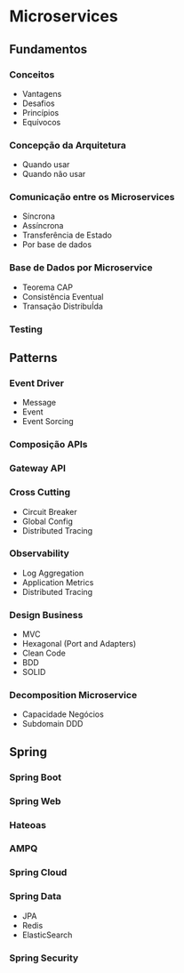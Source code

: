 # Microservices

## Fundamentos

### Conceitos

* Vantagens
* Desafios
* Princípios
* Equívocos

### Concepção da Arquitetura

* Quando usar
* Quando não usar

### Comunicação entre os Microservices

* Síncrona
* Assíncrona
* Transferência de Estado
* Por base de dados

### Base de Dados por Microservice

* Teorema CAP
* Consistência Eventual
* Transação DistribuÍda

### Testing

## Patterns

### Event Driver

* Message
* Event
* Event Sorcing

### Composição APIs

### Gateway API

### Cross Cutting

* Circuit Breaker
* Global Config
* Distributed Tracing

### Observability

* Log Aggregation
* Application Metrics
* Distributed Tracing

### Design Business

* MVC
* Hexagonal (Port and Adapters)
* Clean Code
* BDD
* SOLID

### Decomposition Microservice

* Capacidade Negócios
* Subdomain DDD

## Spring

### Spring Boot

### Spring Web

### Hateoas

### AMPQ

### Spring Cloud

### Spring Data

* JPA
* Redis
* ElasticSearch

### Spring Security